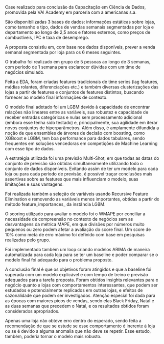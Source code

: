 Case realizado para conclusão da Capacitação em Ciência de Dados, promovida pela VAI Academy em parceria com a americanas s.a.

São disponibilizadas 3 bases de dados: informações estáticas sobre lojas, como tamanho e tipo, dados de vendas semanais segmentadas por loja e departamento ao longo de 2,5 anos e fatores externos, como preços de combustíveis, IPC e taxa de desemprego.

A proposta consistiu em, com base nos dados disponíveis, prever a venda semanal segmentada por loja para os 6 meses seguintes.

O trabalho foi realizado em grupo de 5 pessoas ao longo de 3 semanas, com período de 1 semana para esclarecer dúvidas com um time de negócios simulado.

Feita a EDA, foram criadas features tradicionais de time series (lag features, médias rolantes, diferenciações etc.) e também diversas clusterizações das lojas a partir de features e conjuntos de features distintos, buscando fornecer ao modelo final informações de contexto.

O modelo final adotado foi um LGBM devido à capacidade de encontrar relações não lineares entre as variáveis, sua robustez e capacidade de receber entradas categóricas e nulas sem processamento adicional (embora esse tenha sido testado) e, principalmente, sua agilidade em iterar novos conjuntos de hiperparâmetros. Além disso, é amplamente difundida a noção de que ensembles de árvores de decisão com boosting, como XGBoost e LGBM, tem boa performance para dados tabulares, sendo frequentes em soluções vencedoras em competições de Machine Learning com esse tipo de dados.

A estratégia utilizada foi uma previsão Multi-Shot, em que todas as datas do conjunto de previsão são obtidas simultaneamente utilizando todo o conjunto de dados disponíveis. Evitando assim de ter um modelo para cada loja ou para cada período de previsão, é possível traçar conclusões mais assertivas sobre as features que mais influenciam o modelo, suas limitações e suas vantagens.

Foi realizada também a seleção de variáveis usando Recursive Feature Elimination e removendo as variáveis menos importantes, obtidas a partir do método feature_importances_ da instância LGBM.

O scoring utilizado para avaliar o modelo foi o WMAPE por conciliar a necessidade de compreensão no contexto de negócios sem as desvantagens da métrica MAPE, em que divisões por números muito pequenos ou zero podem afetar a avaliação do score final. Um score de 10% como meta de erro máximo foi definido com base em pesquisas realizadas pelo grupo.

Foi implementado também um loop criando modelos ARIMA de maneira automatizada para cada loja para se ter um baseline e poder comparar se o modelo final foi adequado para o problema proposto.

A conclusão final é que os objetivos foram atingidos e que a baseline foi superada com um modelo explicável e com tempo de treino e previsão adequados para a tarefa proposta. Foram obtidos insights relevantes para o negócio quanto a lojas com comportamentos interessantes, que podem ser estudados e potencialmente replicados em outras lojas, e efeitos de sazonalidade que podem ser investigados. Atenção especial foi dada para as épocas com maiores picos de vendas, sendo elas Black Friday, Natal e as duas semanas que precedem o Natal, e os resultados obtidos foram considerados apropriados.

Apenas uma loja não obteve erro dentro do esperado, sendo feita a recomendação de que se estude se esse comportamento é inerente à loja ou se é devido a alguma anomalia que não deve se repetir. Esse estudo, também, poderia tornar o modelo mais robusto.
 
